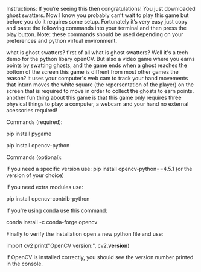 Instructions:
If you’re seeing this then congratulations! You just downloaded ghost swatters. Now I know you probably can’t wait to play this game but before you do it requires some setup. Fortunately it’s very easy just copy and paste the following commands into your terminal and then press the play button.
Note: these commands should be used depending on your preferences and python virtual environment.

what is ghost swatters?
first of all what is ghost swatters? Well it's a tech demo for the python libary openCV. But also a video game where you earns points by swatting ghosts, and the game ends when a ghost reaches the bottom of the screen this game is diffrent from most other games the reason? it uses your computer's web cam to track your hand movements that inturn moves the white square (the repersentation of the player) on the screen that is required to move in order to collect the ghosts to earn points. another fun thing about this game is that
this game only requires three physical things to play: a computer, a webcam and your hand no external acessories required!  

Commands (required):

pip install pygame

pip install opencv-python 


Commands (optional):

If you need a specific version use:
 pip install opencv-python==4.5.1 
(or the version of your choice)

If you need extra modules use:

pip install opencv-contrib-python

If you’re using conda use this command:

conda install -c conda-forge opencv

Finally to verify the installation open a new python file and use:

import cv2
print("OpenCV version:", cv2.__version__)

If OpenCV is installed correctly, you should see the version number printed in the console.
